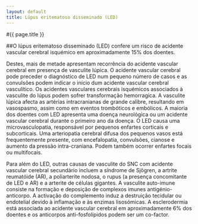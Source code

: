 ```yaml
---
layout: default
title: Lúpus eritematoso disseminado (LED)
---
```


#{{ page.title }}

##O lúpus eritematoso disseminado (LED) confere um risco de acidente vascular cerebral isquémico em aproximadamente 15% dos doentes.

Destes, mais de metade apresentam recorrência do acidente vascular cerebral em presença de vasculite lúpica. O acidente vascular cerebral pode preceder o diagnóstico de LED num pequeno número de casos e as convulsões podem indicar o início dum acidente vascular cerebral vasculítico. Os acidentes vasculares cerebrais isquémicos associados à vasculite do lúpus podem sofrer transformação hemorragica. A vasculite lúpica afecta as artérias intracranianas de grande calibre, resultando em vasospasmo, assim como em eventos trombóticos e embólicos. A maioria dos doentes com LED apresenta uma doença neurológica ou um acidente vascular cerebral durante o primeiro ano da doença. O LED causa uma microvasculopatia, responsável por pequenos enfartes corticais e subcorticais. Uma arteriopatia cerebral difusa dos pequenos vasos está frequentemente presente, com encefalopatia, convulsões, cianose e aumento da pressão intra-craniana. Podem também ocorrer enfartes focais ou multifocais.

Para além do LED, outras causas de vasculite do SNC com acidente vascular cerebral secundário incluem a síndrome de Sjõgren, a artrite reumatóide (AR), a poliarterite nodosa, o rupus (a presença concomitante de LED e AR) e a arterite de células gigantes. A vasculite auto-imune consiste na formação e deposição de complexos imunes antigénio-anticorpo. A activação do complemento induz a destruição tecidular ou endotelial devido à inflamação e às enzimas lisosómicas. A esclerodermia está associada ao acidente vascular cerebral em aproximadamente 6% dos doentes e os anticorpos anti-fosfolípidos podem ser um co-factor.

